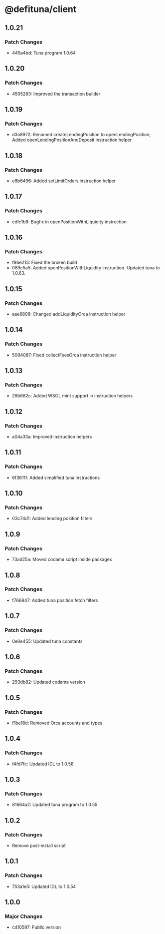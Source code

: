 # @defituna/client

## 1.0.21

### Patch Changes

- 445a4bd: Tuna program 1.0.64

## 1.0.20

### Patch Changes

- 4505283: Improved the transaction builder

## 1.0.19

### Patch Changes

- d3a8972: Renamed createLendingPosition to openLendingPosition; Added openLendingPositionAndDeposit instruction helper

## 1.0.18

### Patch Changes

- e8b6496: Added setLimitOrders instruction helper

## 1.0.17

### Patch Changes

- edfc1b8: Bugfix in openPositionWithLiquidity instruction

## 1.0.16

### Patch Changes

- f86e213: Fixed the broken build
- 089c5a5: Added openPositionWithLiquidity instruction. Updated tuna to 1.0.63.

## 1.0.15

### Patch Changes

- aae6898: Changed addLiquidityOrca instruction helper

## 1.0.14

### Patch Changes

- 5094087: Fixed collectFeesOrca instruction helper

## 1.0.13

### Patch Changes

- 29b682c: Added WSOL mint support in instruction helpers

## 1.0.12

### Patch Changes

- a04a33a: Improved instruction helpers

## 1.0.11

### Patch Changes

- 6f3611f: Added simplified tuna instructions

## 1.0.10

### Patch Changes

- 03c74d1: Added lending position filters

## 1.0.9

### Patch Changes

- 73ad25a: Moved codama script inside packages

## 1.0.8

### Patch Changes

- f766847: Added tuna position fetch filters

## 1.0.7

### Patch Changes

- 0e0e455: Updated tuna constants

## 1.0.6

### Patch Changes

- 293db82: Updated codama version

## 1.0.5

### Patch Changes

- f1be18d: Removed Orca accounts and types

## 1.0.4

### Patch Changes

- f4fd7fc: Updated IDL to 1.0.58

## 1.0.3

### Patch Changes

- 81664a2: Updated tuna program to 1.0.55

## 1.0.2

### Patch Changes

- Remove post-install script

## 1.0.1

### Patch Changes

- 753a1e5: Updated IDL to 1.0.54

## 1.0.0

### Major Changes

- cd10597: Public version
